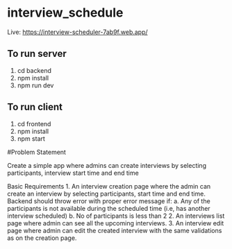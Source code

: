 # interview_schedule

Live: https://interview-scheduler-7ab9f.web.app/

## To run server
1. cd backend
2. npm install
3. npm run dev 

## To run client
1. cd frontend
2. npm install
3. npm start

#Problem Statement

Create a simple app where admins can create interviews by selecting participants, interview start time and end time

Basic Requirements
    1. An interview creation page where the admin can create an interview by selecting participants, start time and end time. Backend should throw error with proper error message if: 
        a. Any of the participants is not available during the scheduled time (i.e, has another interview scheduled)
        b. No of participants is less than 2
    2. An interviews list page where admin can see all the upcoming interviews.
    3. An interview edit page where admin can edit the created interview with the same validations as on the creation page.

